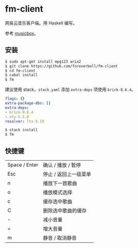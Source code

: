 # fm-client

网易云音乐客户端。用 Haskell 编写。

参考 [musicbox](https://github.com/darknessomi/musicbox)。

## 安装

```bash
$ sudo apt-get install mpg123 aria2
$ git clone https://github.com/foreverbell/fm-client
$ cd fm-client
$ cabal install
$ fm
```

建议使用 stack，`stack.yaml` 添加 `extra-deps` 项使用 `brick-0.6.4`。

```yaml
flags: {}
extra-package-dbs: []
extra-deps: 
- brick-0.6.4
- vty-5.5.0
resolver: lts-5.18
```

```bash
$ stack install
$ fm
```

## 快捷键

<table>
	<tr> <td>Space / Enter</td> <td>确认 / 播放 / 暂停</td> </tr>
	<tr> <td>Esc</td> <td>停止 / 返回上一级菜单</td> </tr>
	<tr> <td>n</td> <td>播放下一首歌曲</td> </tr>
	<tr> <td>o</td> <td>播放模式选择</td> </tr>
	<tr> <td>c</td> <td>缓存选中歌曲</td> </tr>
	<tr> <td>C</td> <td>删除选中歌曲的缓存</td> </tr>
	<tr> <td>-</td> <td>减小音量</td> </tr>
	<tr> <td>=</td> <td>增大音量</td> </tr>
	<tr> <td>m</td> <td>静音 / 取消静音</td> </tr>
</table>
